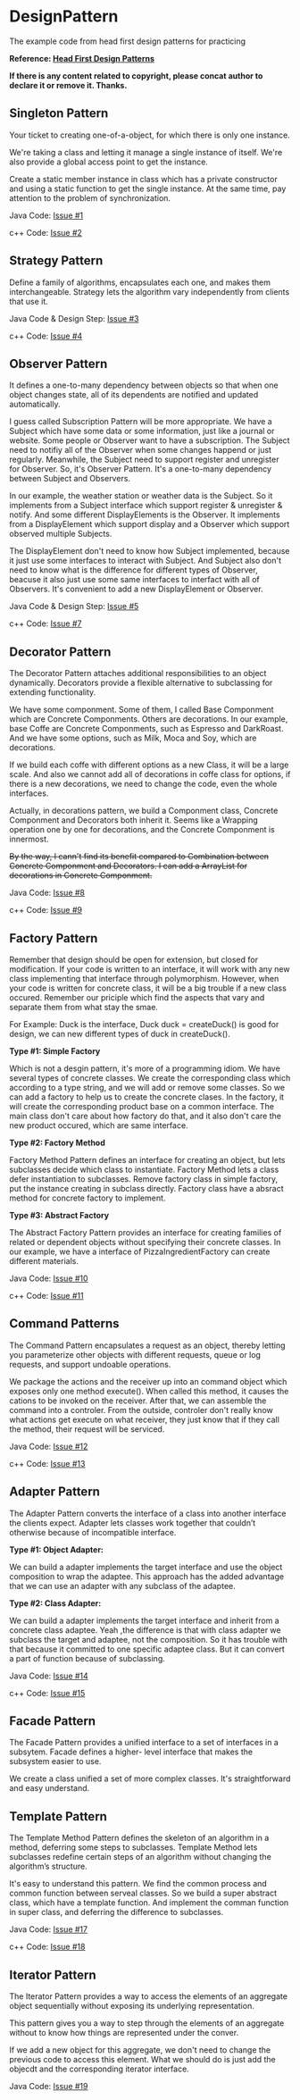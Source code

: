 # DesignPattern
The example code from head first design patterns for practicing 

**Reference: [Head First Design Patterns](http://www.amazon.com/Head-First-Design-Patterns-Freeman/dp/0596007124)**

**If there is any content related to copyright, please concat author to declare it or remove it. Thanks.**

## Singleton Pattern

Your ticket to creating one-of-a-object, for which there is only one instance.

We're taking a class and letting it manage a single instance of itself. We're also provide a global access point to get the instance.

Create a static member instance in class which has a private constructor and using a static function to get the single instance. At the same time, pay attention to the problem of synchronization.

Java Code: [Issue #1](https://github.com/cxlove/DesignPattern/issues/1) 

c++ Code: [Issue #2](https://github.com/cxlove/DesignPattern/issues/2) 

## Strategy Pattern

Define a family of algorithms, encapsulates each one, and makes them interchangeable. Strategy lets the algorithm vary independently from clients that use it.

Java Code & Design Step: [Issue #3](https://github.com/cxlove/DesignPattern/issues/3) 

c++ Code: [Issue #4](https://github.com/cxlove/DesignPattern/issues/4) 

## Observer Pattern

It defines a one-to-many dependency between objects so that when one object changes state, all of its dependents are notified and updated automatically.

I guess called Subscription Pattern will be more appropriate. We have a Subject which have some data or some information, just like a journal or website. Some people or Observer want to have a subscription. The Subject need to notifiy all of the Observer when some changes happend or just regularly. Meanwhile, the Subject need to support register and unregister for Observer. So, it's Observer Pattern. It's a one-to-many dependency between Subject and Observers.

In our example, the weather station or weather data is the Subject. So it implements from a Subject interface which support register & unregister & notify. And some different DisplayElements is the Observer. It implements from a DisplayElement which support display and a Observer which support observed multiple Subjects.  

The DisplayElement don't need to know how Subject implemented, because it just use some interfaces to interact with Subject. And Subject also don't need to know what is the difference for different types of Observer, beacuse it also just use some same interfaces to interfact with all of Observers. It's convenient to add a new DisplayElement or Observer.

Java Code & Design Step: [Issue #5](https://github.com/cxlove/DesignPattern/issues/5) 

c++ Code: [Issue #7](https://github.com/cxlove/DesignPattern/issues/7) 

## Decorator Pattern

The Decorator Pattern attaches additional responsibilities to an object dynamically. Decorators provide a flexible alternative to subclassing for extending functionality.

We have some componment. Some of them, I called Base Componment which are Concrete Componments. Others are decorations. In our example, base Coffe are Concrete Componments, such as Espresso and DarkRoast. And we have some options, such as Milk, Moca and Soy, which are decorations.

If we build each coffe with different options as a new Class, it will be a large scale. And also we cannot add all of decorations in coffe class for options, if there is a new decorations, we need to change the code, even the whole interfaces. 

Actually, in decorations pattern, we build a Componment class, Concrete Componment and Decorators both inherit it. Seems like a Wrapping operation one by one for decorations, and the Concrete Componment is innermost.  

<del>By the way, I cann't find its benefit compared to Combination between Concrete Componment and Decorators. I can add a ArrayList for decorations in Concrete Componment.</del> 

Java Code: [Issue #8](https://github.com/cxlove/DesignPattern/issues/8) 

c++ Code: [Issue #9](https://github.com/cxlove/DesignPattern/issues/9) 

## Factory Pattern

Remember that design should be open for extension, but closed for modification. If your code is written to an interface, it will work with any new class implementing that interface through polymorphism. However, when your code is written for concrete class, it will be a big trouble if a new class occured. Remember our priciple which find the aspects that vary and separate them from what stay the smae. 

For Example: Duck is the interface, Duck duck = createDuck() is good for design, we can new different types of duck in createDuck(). 

<strong>Type #1: Simple Factory</strong>

Which is not a desgin pattern, it's more of a programming idiom. We have several types of concrete classes. We create the corresponding class which according to a type string, and we will add or remove some classes. So we can add a factory to help us to create the concrete clases. In the factory, it will create the corresponding product base on a common interface. The main class don't care about how factory do that, and it also don't care the new product occured, which are same interface. 

<strong>Type #2: Factory Method</strong>

Factory Method Pattern defines an interface for creating an object, but lets subclasses decide which class to instantiate. Factory Method lets a class defer instantiation to subclasses. Remove factory class in simple factory, put the instance creating in subclass directly. Factory class have a absract method for concrete factory to implement. 

<strong>Type #3: Abstract Factory</strong>

The Abstract Factory Pattern provides an interface for creating families of related or dependent objects without specifying their concrete classes. In our example, we have a interface of PizzaIngredientFactory can create different materials. 

Java Code: [Issue #10](https://github.com/cxlove/DesignPattern/issues/10) 

c++ Code: [Issue #11](https://github.com/cxlove/DesignPattern/issues/11) 

## Command Patterns

The Command Pattern encapsulates a request as an object, thereby letting you parameterize other objects with different requests, queue or log requests, and support undoable operations.

We package the actions and the receiver up into an command object which exposes only one method execute(). When called this method, it causes the cations to be invoked on the receiver. After that, we can assemble the command into a controler. From the outside, controler don't really know what actions get execute on what receiver, they just know that if they call the method, their request will be serviced.  

Java Code: [Issue #12](https://github.com/cxlove/DesignPattern/issues/12) 

c++ Code: [Issue #13](https://github.com/cxlove/DesignPattern/issues/13) 

## Adapter Pattern 

The Adapter Pattern converts the interface of a class into another interface the clients expect. Adapter lets classes work together that couldn’t otherwise because of incompatible interface.

<strong> Type #1: Object Adapter: </strong>

We can build a adapter implements the target interface and use the object composition to wrap the adaptee. This approach has the added advantage that we can use an adapter with any subclass  of the adaptee.

<strong> Type #2: Class Adapter: </strong>

We can build a adapter implements the target interface and inherit from a concrete class adaptee. Yeah ,the difference is that with class adapter we subclass the target and adaptee, not the composition. So it has trouble with that because it committed to one specific adaptee class. But it can convert a part of function because of subclassing.   

Java Code: [Issue #14](https://github.com/cxlove/DesignPattern/issues/14) 

c++ Code: [Issue #15](https://github.com/cxlove/DesignPattern/issues/15) 

## Facade Pattern 

The Facade Pattern provides a unified interface to a set of interfaces in a subsytem. Facade defines a higher- level interface that makes the subsystem easier to use.

We create a class unified a set of more complex classes. It's straightforward and easy understand.

## Template Pattern

The Template Method Pattern defines the skeleton of an algorithm in a method, deferring some steps to subclasses. Template Method lets subclasses redefine certain steps of an algorithm without changing the algorithm’s structure.

It's easy to understand this pattern. We find the common process and common function between serveal classes. So we build a super abstract class, which have a template function. And implement the comman function in super class, and deferring the difference to subclasses.

Java Code: [Issue #17](https://github.com/cxlove/DesignPattern/issues/17) 

c++ Code: [Issue #18](https://github.com/cxlove/DesignPattern/issues/18) 

## Iterator Pattern

The Iterator Pattern provides a way to access the elements of an aggregate object sequentially without exposing its underlying representation.

This pattern gives you a way to step through the elements of an aggregate without to know how things are represented under the conver.

If we add a new object for this aggregate, we don't need to change the previous code to access this element. What we should do is just add the objecdt and the corresponding iterator interface. 

Java Code: [Issue #19](https://github.com/cxlove/DesignPattern/issues/19) 
